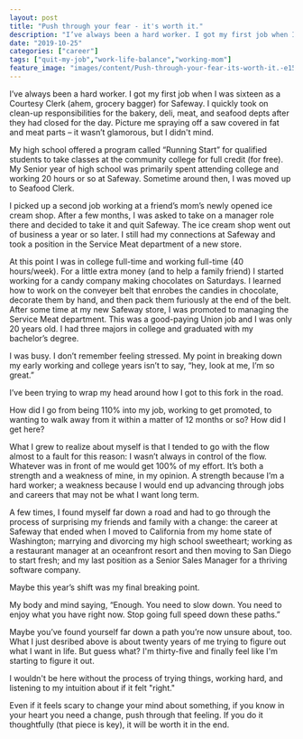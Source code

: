```yaml
---
layout: post
title: "Push through your fear - it's worth it."
description: "I’ve always been a hard worker. I got my first job when I was sixteen as a Courtesy Clerk (ahem, grocery bagger) for Safeway. I quickly took on clean-up responsibilities for the bakery, deli, meat, and seafood depts after they"
date: "2019-10-25"
categories: ["career"]
tags: ["quit-my-job","work-life-balance","working-mom"]
feature_image: "images/content/Push-through-your-fear-its-worth-it.-e1571979149513.jpg"
---
```


I’ve always been a hard worker. I got my first job when I was sixteen as a Courtesy Clerk (ahem, grocery bagger) for Safeway. I quickly took on clean-up responsibilities for the bakery, deli, meat, and seafood depts after they had closed for the day. Picture me spraying off a saw covered in fat and meat parts – it wasn’t glamorous, but I didn't mind.

My high school offered a program called “Running Start” for qualified students to take classes at the community college for full credit (for free). My Senior year of high school was primarily spent attending college and working 20 hours or so at Safeway. Sometime around then, I was moved up to Seafood Clerk.

I picked up a second job working at a friend’s mom’s newly opened ice cream shop. After a few months, I was asked to take on a manager role there and decided to take it and quit Safeway. The ice cream shop went out of business a year or so later. I still had my connections at Safeway and took a position in the Service Meat department of a new store.

At this point I was in college full-time and working full-time (40 hours/week). For a little extra money (and to help a family friend) I started working for a candy company making chocolates on Saturdays. I learned how to work on the conveyer belt that enrobes the candies in chocolate, decorate them by hand, and then pack them furiously at the end of the belt. After some time at my new Safeway store, I was promoted to managing the Service Meat department. This was a good-paying Union job and I was only 20 years old. I had three majors in college and graduated with my bachelor’s degree.

I was busy. I don’t remember feeling stressed. My point in breaking down my early working and college years isn’t to say, “hey, look at me, I’m so great.”

I’ve been trying to wrap my head around how I got to this fork in the road.

How did I go from being 110% into my job, working to get promoted, to wanting to walk away from it within a matter of 12 months or so? How did I get here?

What I grew to realize about myself is that I tended to go with the flow almost to a fault for this reason: I wasn’t always in control of the flow. Whatever was in front of me would get 100% of my effort. It’s both a strength and a weakness of mine, in my opinion. A strength because I’m a hard worker; a weakness because I would end up advancing through jobs and careers that may not be what I want long term.

A few times, I found myself far down a road and had to go through the process of surprising my friends and family with a change: the career at Safeway that ended when I moved to California from my home state of Washington; marrying and divorcing my high school sweetheart; working as a restaurant manager at an oceanfront resort and then moving to San Diego to start fresh; and my last position as a Senior Sales Manager for a thriving software company.

Maybe this year’s shift was my final breaking point.

My body and mind saying, “Enough. You need to slow down. You need to enjoy what you have right now. Stop going full speed down these paths.”

Maybe you’ve found yourself far down a path you’re now unsure about, too. What I just desribed above is about twenty years of me trying to figure out what I want in life. But guess what? I'm thirty-five and finally feel like I'm starting to figure it out.

I wouldn't be here without the process of trying things, working hard, and listening to my intuition about if it felt "right."

Even if it feels scary to change your mind about something, if you know in your heart you need a change, push through that feeling. If you do it thoughtfully (that piece is key), it will be worth it in the end.
